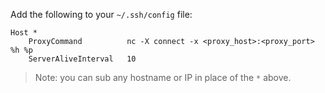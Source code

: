 Add the following to your `~/.ssh/config` file:

``` 
Host *
    ProxyCommand          nc -X connect -x <proxy_host>:<proxy_port> %h %p
    ServerAliveInterval   10
```

>Note: you can sub any hostname or IP in place of the `*` above. 
